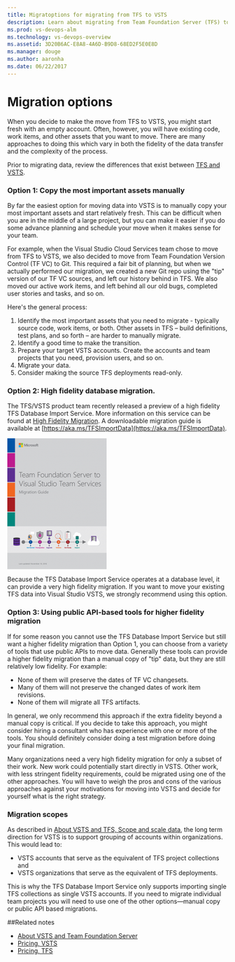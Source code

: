 ```yaml
---
title: Migratoptions for migrating from TFS to VSTS
description: Learn about migrating from Team Foundation Server (TFS) to Visual Studio Team Services (VSTS)
ms.prod: vs-devops-alm  
ms.technology: vs-devops-overview
ms.assetid: 3D20B6AC-E8A8-4A6D-B9D8-68ED2F5E0E8D
ms.manager: douge
ms.author: aaronha
ms.date: 06/22/2017
---
```



# Migration options

When you decide to make the move from TFS to VSTS, you might start fresh with an empty account. Often, however,
you will have existing code, work items, and other assets that you want to move. There are many approaches to doing this
which vary in both the fidelity of the data transfer and the complexity of the process.

Prior to migrating data, review the differences that exist between [TFS and VSTS](../user-guide/about-vsts-tfs.md).

### Option 1: Copy the most important assets manually

By far the easiest option for moving data into VSTS is to manually copy your most important assets and start relatively fresh. 
This can be difficult when you are in the middle of a large project, but you can make it easier if you do some advance planning
and schedule your move when it makes sense for your team.

For example, when the Visual Studio Cloud Services team chose to move from TFS to VSTS, we also decided to 
move from Team Foundation Version Control (TF VC) to Git. This required a fair bit of planning, but when we actually
performed our migration, we created a new Git repo using the "tip" version of our TF VC sources, and left our history
behind in TFS. We also moved our active work items, and left behind all our old bugs, completed user stories and tasks,
and so on.

Here's the general process:

1.	Identify the most important assets that you need to migrate - typically source code, work items, or both. Other assets in TFS – 
build definitions, test plans, and so forth – are harder to manually migrate. 
2.	Identify a good time to make the transition.
3.	Prepare your target VSTS accounts. Create the accounts and team projects that you need, provision users, and so on.
4.	Migrate your data.
5.	Consider making the source TFS deployments read-only. 

### Option 2: High fidelity database migration.

The TFS/VSTS product team recently released a preview of a high fidelity TFS Database Import Service. More
information on this service can be found at [High Fidelity Migration](migration-overview.md). A downloadable migration
guide is available at [https://aka.ms/TFSImportData](https://aka.ms/TFSImportData). 

<a href="https://aka.ms/TFSImportData">
<img alt="Migration Guide" src="_img\migration-import\VSTSMigrationGuideCover-227x300.png" align="middle" />
</a>

Because the TFS Database Import Service operates at a database level, it can provide a very high fidelity migration. 
If you want to move your existing TFS data into Visual Studio VSTS, we strongly recommend using this option.

### Option 3: Using public API-based tools for higher fidelity migration

If for some reason you cannot use the TFS Database Import Service but still want a higher fidelity migration than
Option 1, you can choose from a variety of tools that use public APIs to move data. Generally these tools can provide
a higher fidelity migration than a manual copy of "tip" data, but they are still relatively low fidelity. For example:

- None of them will preserve the dates of TF VC changesets.
- Many of them will not preserve the changed dates of work item revisions.
- None of them will migrate all TFS artifacts.

In general, we only recommend this approach if the extra fidelity beyond a manual copy is critical. If you decide to
take this approach, you might consider hiring a consultant who has experience with one or more of the tools. 
You should definitely consider doing a test migration before doing your final migration.

Many organizations need a very high fidelity migration for only a subset of their work. New work could 
potentially start directly in VSTS. Other work, with less stringent fidelity requirements, 
could be migrated using one of the other approaches. You will have to weigh the pros and cons of the 
various approaches against your motivations for moving into VSTS and decide for yourself what 
is the right strategy.

### Migration scopes

As described in [About VSTS and TFS, Scope and scale data](../user-guide/about-vsts-tfs.md#scope-scale-data), the long term 
direction for VSTS is to support grouping of accounts within organizations. This would lead to:   
- VSTS accounts that serve as the equivalent of TFS project collections and 
- VSTS organizations that serve as the equivalent of TFS deployments.  

This is why the TFS Database Import Service only supports 
importing single TFS collections as single VSTS accounts. If you need to migrate individual team projects you will need to use one of the other options&mdash;manual copy or public API 
based migrations.

##Related notes 
- [About VSTS and Team Foundation Server](../user-guide/about-vsts-tfs.md)  
- [Pricing, VSTS](https://www.visualstudio.com/team-services/pricing/)
- [Pricing, TFS](https://www.visualstudio.com/team-services/tfs-pricing/)

<!---
*(c) 2016 Microsoft Corporation. All rights reserved. This document is
provided "as-is." Information and views expressed in this document,
including URL and other Internet Web site references, may change without
notice. You bear the risk of using it.*

*This document does not provide you with any legal rights to any
intellectual property in any Microsoft product. You may copy and use
this document for your internal, reference purposes.*
--> 


